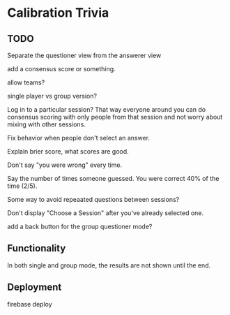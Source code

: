 # Calibration Trivia

## TODO

Separate the questioner view from the answerer view

add a consensus score or something.

allow teams?

single player vs group version?

Log in to a particular session? That way everyone around you can do consensus scoring with only people from that session and not worry about mixing with other sessions.

Fix behavior when people don't select an answer.

Explain brier score, what scores are good.

Don't say "you were wrong" every time.

Say the number of times someone guessed. You were correct 40% of the time (2/5).

Some way to avoid repeaated questions between sessions?

Don't display "Choose a Session" after you've already selected one.

add a back button for the group questioner mode?

## Functionality

In both single and group mode, the results are not shown until the end.

## Deployment

firebase deploy
